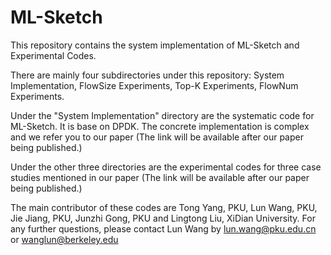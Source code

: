 # ML-Sketch
This repository contains the system implementation of ML-Sketch and Experimental Codes.

There are mainly four subdirectories under this repository: System Implementation, FlowSize Experiments, Top-K Experiments, FlowNum Experiments.

Under the "System Implementation" directory are the systematic code for ML-Sketch. It is base on DPDK. The concrete implementation is complex and we refer you to our paper (The link will be available after our paper being published.)

Under the other three directories are the experimental codes for three case studies mentioned in our paper (The link will be available after our paper being published.)

The main contributor of these codes are Tong Yang, PKU, Lun Wang, PKU, Jie Jiang, PKU, Junzhi Gong, PKU and Lingtong Liu, XiDian University. For any further questions, please contact Lun Wang by lun.wang@pku.edu.cn or wanglun@berkeley.edu